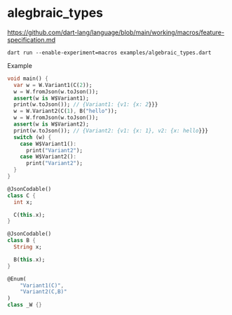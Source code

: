 # alegbraic_types

https://github.com/dart-lang/language/blob/main/working/macros/feature-specification.md
```console
dart run --enable-experiment=macros examples/algebraic_types.dart
```
Example
```dart
void main() {
  var w = W.Variant1(C(2));
  w = W.fromJson(w.toJson());
  assert(w is W$Variant1);
  print(w.toJson()); // {Variant1: {v1: {x: 2}}}
  w = W.Variant2(C(1), B("hello"));
  w = W.fromJson(w.toJson());
  assert(w is W$Variant2);
  print(w.toJson()); // {Variant2: {v1: {x: 1}, v2: {x: hello}}}
  switch (w) {
    case W$Variant1():
      print("Variant2");
    case W$Variant2():
      print("Variant2");
  }
}

@JsonCodable()
class C {
  int x;

  C(this.x);
}

@JsonCodable()
class B {
  String x;

  B(this.x);
}

@Enum(
    "Variant1(C)",
    "Variant2(C,B)"
)
class _W {}
```